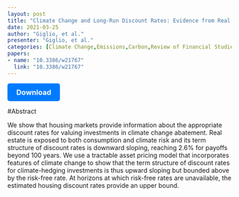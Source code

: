 ```yaml
---
layout: post
title: "Climate Change and Long-Run Discount Rates: Evidence from Real Estate"
date: 2021-03-25
author: "Giglio, et al."
presenter: "Giglio, et al."
categories: [Climate Change,Emissions,Carbon,Review of Financial Studies]
papers:
- name: "10.3386/w21767"
  link: "10.3386/w21767"
---
```


<p>
  <a href='https://sci.bban.top/pdf/10.3386/w21767.pdf' class='button'>
    Download
  </a>
</p>

<style>
  .button {
    display: inline-block;
    padding: 10px 20px;
    background-color: #007bff;
    color: #fff;
    text-decoration: none;
    border-radius: 5px;
    font-size: 16px;
    font-weight: bold;
  }
</style>

#Abstract
<p>We show that housing markets provide information about the appropriate discount rates for valuing investments in climate change abatement. Real estate is exposed to both consumption and climate risk and its term structure of discount rates is downward sloping, reaching 2.6% for payoffs beyond 100 years. We use a tractable asset pricing model that incorporates features of climate change to show that the term structure of discount rates for climate-hedging investments is thus upward sloping but bounded above by the risk-free rate. At horizons at which risk-free rates are unavailable, the estimated housing discount rates provide an upper bound.</p>
